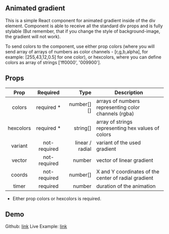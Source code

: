 ## Animated gradient

This is a simple React component for animated gradient inside of the div element. Component is able to receive all the standard div props and is fully stylable (But remember, that if you change the style of background-image, the gradient will not work).

To send colors to the component, use either prop colors (where you will send array of arrays of numbers as color channels - [r,g,b,alpha], for example: [255,43,12,0.5] for one color), or hexcolors, where you can define colors as array of strings ['ff0000', '009900'].

## Props

|   Prop    |   Required   |            Type | Description                                          |
| :-------: | :----------: | --------------: | ---------------------------------------------------- |
|  colors   | required \*  |      number[][] | arrays of numbers representing color channels (rgba) |
| hexcolors | required \*  |        string[] | array of strings representing hex values of colors   |
|  variant  | not-required | linear / radial | variant of the used gradient                         |
|  vector   | not-required |          number | vector of linear gradient                            |
|  coords   | not-required |        number[] | X and Y coordinates of the center of radial gradient |
|   timer   |   required   |          number | duration of the animation                            |

- Either prop colors or hexcolors is required.

## Demo

Github: [link](https://github.com/josefkrajkar/animated-gradient-demo)
Live Example: [link](http://grandiose-activity.surge.sh/)
